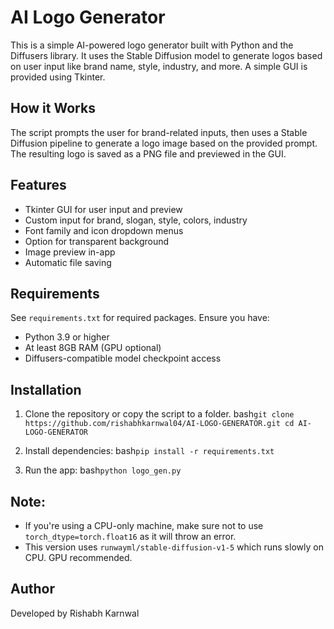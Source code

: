 AI Logo Generator
=================

This is a simple AI-powered logo generator built with Python and the Diffusers library.
It uses the Stable Diffusion model to generate logos based on user input like brand name,
style, industry, and more. A simple GUI is provided using Tkinter.

How it Works
------------
The script prompts the user for brand-related inputs, then uses a Stable Diffusion pipeline
to generate a logo image based on the provided prompt. The resulting logo is saved as a PNG
file and previewed in the GUI.

Features
--------
- Tkinter GUI for user input and preview
- Custom input for brand, slogan, style, colors, industry
- Font family and icon dropdown menus
- Option for transparent background
- Image preview in-app
- Automatic file saving

Requirements
------------
See `requirements.txt` for required packages. Ensure you have:
- Python 3.9 or higher
- At least 8GB RAM (GPU optional)
- Diffusers-compatible model checkpoint access

Installation
------------
1. Clone the repository or copy the script to a folder.
    bash``
   git clone https://github.com/rishabhkarnwal04/AI-LOGO-GENERATOR.git
   cd AI-LOGO-GENERATOR
    ``
   
2. Install dependencies:
    bash``
    pip install -r requirements.txt
        ``
3. Run the app:
    bash``
    python logo_gen.py
    ``
   
Note:
-----
- If you're using a CPU-only machine, make sure not to use `torch_dtype=torch.float16`
  as it will throw an error.
- This version uses `runwayml/stable-diffusion-v1-5` which runs slowly on CPU. GPU recommended.

Author
------
Developed by Rishabh Karnwal
